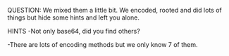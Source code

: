 QUESTION: We mixed them a little bit. We encoded, rooted and did lots of things but hide some hints and left you alone.

HINTS
-Not only base64, did you find others?

-There are lots of encoding methods but we only know 7 of them.
